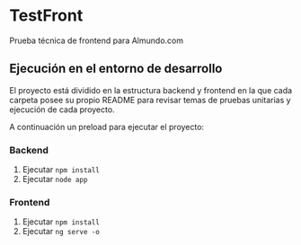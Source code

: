 # TestFront
Prueba técnica de frontend para Almundo.com

## Ejecución en el entorno de desarrollo

El proyecto está dividido en la estructura backend y frontend en la que cada carpeta posee su propio
README para revisar temas de pruebas unitarias y ejecución de cada proyecto.

A continuación un preload para ejecutar el proyecto:

### Backend
1. Ejecutar `npm install`
2. Ejecutar `node app`

### Frontend
1. Ejecutar `npm install`
2. Ejecutar `ng serve -o`
